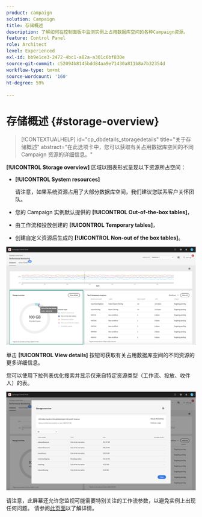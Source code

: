 ```yaml
---
product: campaign
solution: Campaign
title: 存储概述
description: 了解如何在控制面板中监测实例上占用数据库空间的各种Campaign资源。
feature: Control Panel
role: Architect
level: Experienced
exl-id: bb9e1ce3-2472-4bc1-a82a-a301c6bf830e
source-git-commit: c52094b8145bdd84aa9e71430a811b8a7b32354d
workflow-type: tm+mt
source-wordcount: '160'
ht-degree: 59%

---
```


# 存储概述 {#storage-overview}

>[!CONTEXTUALHELP]
>id="cp_dbdetails_storagedetails"
>title="关于存储概述"
>abstract="在此选项卡中，您可以获取有关占用数据库空间的不同 Campaign 资源的详细信息。"

**[!UICONTROL Storage overview]** 区域以图表形式呈现以下资源所占空间：

* **[!UICONTROL System resources]**

  请注意，如果系统资源占用了大部分数据库空间，我们建议您联系客户关怀团队。

* 您的 Campaign 实例默认提供的 **[!UICONTROL Out-of-the-box tables]**，
* 由工作流和投放创建的 **[!UICONTROL Temporary tables]**，
* 创建自定义资源后生成的 **[!UICONTROL Non-out of the box tables]**。

![](assets/database-storage-overview.png)

单击 **[!UICONTROL View details]** 按钮可获取有关占用数据库空间的不同资源的更多详细信息。

您可以使用下拉列表优化搜索并显示仅来自特定资源类型（工作流、投放、收件人）的表。

![](assets/database-storage-details.png)

请注意，此屏幕还允许您监视可能需要特别关注的工作流参数，以避免实例上出现任何问题。 请参阅[此页面](workflow-monitoring.md)以了解详情。
